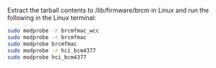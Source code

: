 Extract the tarball contents to /lib/firmware/brcm in Linux and run the following in the Linux terminal:

```bash
sudo modprobe -r brcmfmac_wcc
sudo modprobe -r brcmfmac
sudo modprobe brcmfmac
sudo modprobe -r hci_bcm4377
sudo modprobe hci_bcm4377
```


